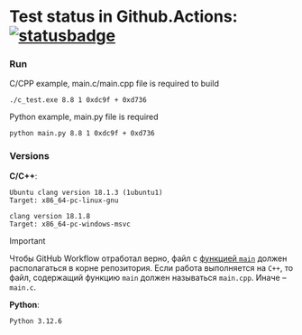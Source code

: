 # Test status in Github.Actions: [![statusbadge](../../actions/workflows/classroom.yml/badge.svg?branch=main&event=workflow_dispatch)](../../actions/workflows/classroom.yml)

### Run
C/CPP example, main.c/main.cpp file is required to build
```
./c_test.exe 8.8 1 0xdc9f + 0xd736
```

Python example, main.py file is required
```
python main.py 8.8 1 0xdc9f + 0xd736
```

### Versions

**C/C++**:
```
Ubuntu clang version 18.1.3 (1ubuntu1)
Target: x86_64-pc-linux-gnu
```

```
clang version 18.1.8
Target: x86_64-pc-windows-msvc
```

> [!IMPORTANT]
> Чтобы GitHub Workflow отработал верно, файл с [функцией `main`](https://en.cppreference.com/w/c/language/main_function) должен располагаться в корне репозитория.
> Если работа выполняется на `C++`, то файл, содержащий функцию `main` должен называться `main.cpp`. Иначе – `main.c`.


**Python**:
```
Python 3.12.6
```
